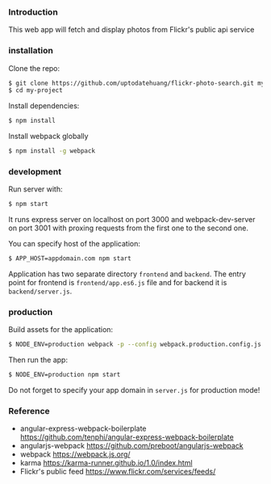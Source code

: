 ### Introduction
This web app will fetch and display photos from Flickr's public api service


### installation

Clone the repo:

```bash
$ git clone https://github.com/uptodatehuang/flickr-photo-search.git my-project
$ cd my-project
```

Install dependencies:

```bash
$ npm install
```

Install webpack globally
```bash
$ npm install -g webpack
```

### development

Run server with:

```bash
$ npm start
```

It runs express server on localhost on port 3000 and webpack-dev-server on port 3001 with proxing requests from the first one to the second one.

You can specify host of the application:

```bash
$ APP_HOST=appdomain.com npm start
```

Application has two separate directory `frontend` and `backend`. The entry point for frontend is `frontend/app.es6.js` file and for backend it is `backend/server.js`.

### production

Build assets for the application:

```bash
$ NODE_ENV=production webpack -p --config webpack.production.config.js
```

Then run the app:

```bash
$ NODE_ENV=production npm start
```

Do not forget to specify your app domain in `server.js` for production mode!


### Reference
- angular-express-webpack-boilerplate https://github.com/tenphi/angular-express-webpack-boilerplate
- angularjs-webpack https://github.com/preboot/angularjs-webpack
- webpack https://webpack.js.org/
- karma https://karma-runner.github.io/1.0/index.html
- Flickr's public feed https://www.flickr.com/services/feeds/
